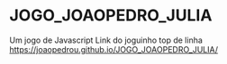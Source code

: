 # JOGO_JOAOPEDRO_JULIA
Um jogo de Javascript
Link do joguinho top de linha
https://joaopedrou.github.io/JOGO_JOAOPEDRO_JULIA/
